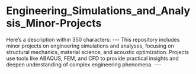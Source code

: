 # Engineering_Simulations_and_Analysis_Minor-Projects
Here’s a description within 350 characters:  ---  This repository includes minor projects on engineering simulations and analyses, focusing on structural mechanics, material science, and acoustic optimization. Projects use tools like ABAQUS, FEM, and CFD to provide practical insights and deepen understanding of complex engineering phenomena.  ---
